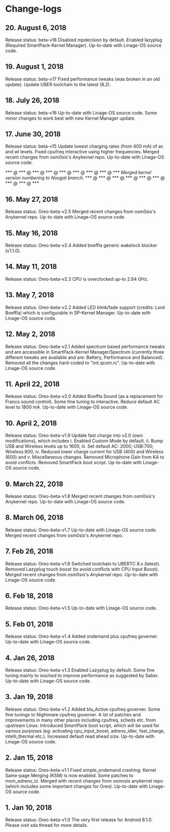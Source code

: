 # Change-logs

## 20. August 6, 2018
Release status: beta-v18
Disabled mpdecision by default. Enabled lazyplug (Required SmartPack-Kernel Manager). Up-to-date with Linage-OS source code.

## 19. August 1, 2018
Release status: beta-v17
Fixed performance tweaks (was broken in an old update). Update UBER toolchain to the latest (8.2).

## 18. July 26, 2018
Release status: beta-v16
Up-to-date with Linage-OS source code. Some minor changes to work best with new Kernel Manager update.

## 17. June 30, 2018
Release status: beta-v15
Update lowest charging rates (from 400 mA) of ac and wl levels. Fixed cpufreq interactive using higher frequencies. Merged recent changes from osm0sis's Anykernel repo. Up-to-date with Linage-OS source code.

*** @ *** @ *** @ *** @ *** @ *** @ *** @ *** @ ***
*Merged kernel version numbering to Nougat branch.*
*** @ *** @ *** @ *** @ *** @ *** @ *** @ *** @ ***

## 16. May 27, 2018
Release status: Oreo-beta-v2.5
Merged recent changes from osm0sis's Anykernel repo. Up-to-date with Linage-OS source code.

## 15. May 16, 2018
Release status: Oreo-beta-v2.4
Added boeffla generic wakelock blocker (v1.1.0).

## 14. May 11, 2018
Release status: Oreo-beta-v2.3
CPU is overclocked up-to 2.84 GHz.

## 13. May 7, 2018
Release status: Oreo-beta-v2.2
Added LED blink/fade support (credits: Lord Boeffla) which is configurable in SP-Kernel Manager. Up-to-date with Linage-OS source code.

## 12. May 2, 2018
Release status: Oreo-beta-v2.1
Added spectrum based performance tweaks and are accessible in SmartPack-Kernel Manager/Spectrum (currently three different tweaks are available and are: Battery, Performance and Balanced). Removed all the changes hard-coded to "init.qcom.rc". Up-to-date with Linage-OS source code.

## 11. April 22, 2018
Release status: Oreo-beta-v2.0
Added Boeffla Sound (as a replacement for Franco sound control). Some fine tuning to interactive. Reduce default AC level to 1800 mA. Up-to-date with Linage-OS source code.

## 10. April 2, 2018
Release status: Oreo-beta-v1.9
Update fast charge into v2.0 (own modifications), which includes i. Enabled Custom Mode by default, ii. Bump USB and Wireless levels up to 1600, iii. Set default AC: 2000; USB:700; Wireless:900, iv. Reduced lower charge current for USB (400) and Wireless (600) and v. Miscellaneous changes. Removed Microphone Gain from KA to avoid conflicts. Removed SmartPack boot script. Up-to-date with Linage-OS source code.

## 9. March 22, 2018
Release status: Oreo-beta-v1.8
Merged recent changes from osm0sis's Anykernel repo. Up-to-date with Linage-OS source code.

## 8. March 06, 2018
Release status: Oreo-beta-v1.7
Up-to-date with Linage-OS source code. Merged recent changes from osm0sis's Anykernel repo.

## 7. Feb 26, 2018
Release status: Oreo-beta-v1.6
Switched toolchain to UBERTC 8.x (latest). Removed Lazyplug touch boost (to avoid conflicts with CPU Input Boost). Merged recent changes from osm0sis's Anykernel repo. Up-to-date with Linage-OS source code.

## 6. Feb 18, 2018
Release status: Oreo-beta-v1.5
Up-to-date with Linage-OS source code.

## 5. Feb 01, 2018
Release status: Oreo-beta-v1.4
Added ondemand plus cpufreq governer. Up-to-date with Linage-OS source code.

## 4. Jan 26, 2018
Release status: Oreo-beta-v1.3
Enabled Lazyplug by default.
Some fine tuning mainly to iosched to improve performance as suggested by Saber.
Up-to-date with Linage-OS source code.

## 3. Jan 19, 2018
Release status: Oreo-beta-v1.2
Added blu_Active cpufreq governer. 
Some fine tunings to Nightmare cpufreq governer.
A lot of patches and improvements in many other places including cpufreq, scheds etc. from upstream Linux. 
Introduced *SmartPack* boot script, which will be used for various purposes (eg: activating cpu_input_boost, adreno_idler, fast_charge, intelli_thermal etc.).
Increased default read ahead size. Up-to-date with Linage-OS source code.

## 2. Jan 15, 2018
Release status: Oreo-beta-v1.1
Fixed simple_ondemand crashing.
Kernel Same-page  Merging (KSM) is now enabled.
Some patches to msm_adreno_tz.
Merged with recent changes from osmosis anykernel repo (which includes some important changes for Oreo).
Up-to-date with Linage-OS source code.

## 1. Jan 10, 2018
Release status: Oreo-beta-v1.0
The very first release for Android 8.1.0.
Please visit xda thread for more details.
